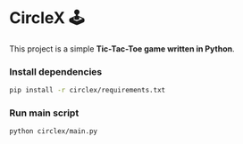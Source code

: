# CircleX 🕹

This project is a simple **Tic-Tac-Toe game written in Python**.

### Install dependencies

```bash
pip install -r circlex/requirements.txt
```

### Run main script

```bash
python circlex/main.py
```
